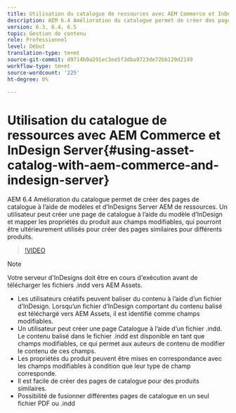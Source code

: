 ```yaml
---
title: Utilisation du catalogue de ressources avec AEM Commerce et InDesign Server
description: AEM 6.4 Amélioration du catalogue permet de créer des pages de catalogue à l’aide de modèles et d’InDesigns Server AEM de ressources.  Un utilisateur peut créer une page de catalogue à l’aide du modèle d’InDesign et mapper les propriétés du produit aux champs modifiables, qui pourront être ultérieurement utilisés pour créer des pages similaires pour différents produits.
version: 6.3, 6.4, 6.5
topic: Gestion de contenu
role: Professionnel
level: Début
translation-type: tm+mt
source-git-commit: d9714b9a291ec3ee5f3dba9723de72bb120d2149
workflow-type: tm+mt
source-wordcount: '225'
ht-degree: 0%

---
```



# Utilisation du catalogue de ressources avec AEM Commerce et InDesign Server{#using-asset-catalog-with-aem-commerce-and-indesign-server}

AEM 6.4 Amélioration du catalogue permet de créer des pages de catalogue à l’aide de modèles et d’InDesigns Server AEM de ressources.  Un utilisateur peut créer une page de catalogue à l’aide du modèle d’InDesign et mapper les propriétés du produit aux champs modifiables, qui pourront être ultérieurement utilisés pour créer des pages similaires pour différents produits.

>[!VIDEO](https://video.tv.adobe.com/v/22540/)

>[!NOTE]
>
>Votre serveur d&#39;InDesigns doit être en cours d&#39;exécution avant de télécharger les fichiers \.indd vers AEM Assets.

* Les utilisateurs créatifs peuvent baliser du contenu à l’aide d’un fichier d’InDesign. Lorsqu’un fichier d’InDesign comportant du contenu balisé est téléchargé vers AEM Assets, il est identifié comme champs modifiables.
* Un utilisateur peut créer une page Catalogue à l’aide d’un fichier \.indd. Le contenu balisé dans le fichier \.indd est disponible en tant que champs modifiables, ce qui permet aux auteurs de contenu de modifier le contenu de ces champs.
* Les propriétés du produit peuvent être mises en correspondance avec les champs modifiables à condition que leur type de champ corresponde.
* Il est facile de créer des pages de catalogue pour des produits similaires.
* Possibilité de fusionner différentes pages de catalogue en un seul fichier PDF ou \.indd
